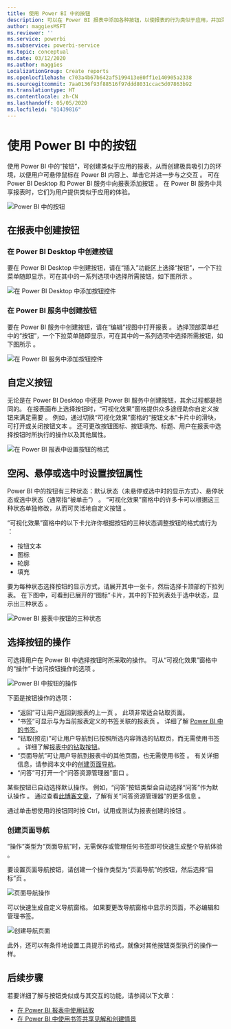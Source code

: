 ```yaml
---
title: 使用 Power BI 中的按钮
description: 可以在 Power BI 报表中添加各种按钮，以使报表的行为类似于应用，并加深与用户的互动。
author: maggiesMSFT
ms.reviewer: ''
ms.service: powerbi
ms.subservice: powerbi-service
ms.topic: conceptual
ms.date: 03/12/2020
ms.author: maggies
LocalizationGroup: Create reports
ms.openlocfilehash: c703a4b67b642af5199413e80ff1e140905a2338
ms.sourcegitcommit: 7aa0136f93f88516f97ddd8031ccac5d07863b92
ms.translationtype: HT
ms.contentlocale: zh-CN
ms.lasthandoff: 05/05/2020
ms.locfileid: "81439816"
---
```

# <a name="use-buttons-in-power-bi"></a>使用 Power BI 中的按钮
使用 Power BI 中的“按钮”，可创建类似于应用的报表，从而创建极具吸引力的环境，以便用户可悬停鼠标在 Power BI 内容上、单击它并进一步与之交互  。 可在 Power BI Desktop 和 Power BI 服务中向报表添加按钮   。 在 Power BI 服务中共享报表时，它们为用户提供类似于应用的体验。

![Power BI 中的按钮](media/desktop-buttons/power-bi-buttons.png)

## <a name="create-buttons-in-reports"></a>在报表中创建按钮

### <a name="create-a-button-in-power-bi-desktop"></a>在 Power BI Desktop 中创建按钮

要在 Power BI Desktop 中创建按钮，请在“插入”功能区上选择“按钮”，一个下拉菜单随即显示，可在其中的一系列选项中选择所需按钮，如下图所示    。 

![在 Power BI Desktop 中添加按钮控件](media/desktop-buttons/power-bi-button-dropdown.png)

### <a name="create-a-button-in-the-power-bi-service"></a>在 Power BI 服务中创建按钮

要在 Power BI 服务中创建按钮，请在“编辑”视图中打开报表  。 选择顶部菜单栏中的“按钮”，一个下拉菜单随即显示，可在其中的一系列选项中选择所需按钮，如下图所示  。 

![在 Power BI 服务中添加按钮控件](media/desktop-buttons/power-bi-button-service-dropdown.png)

## <a name="customize-a-button"></a>自定义按钮

无论是在 Power BI Desktop 中还是 Power BI 服务中创建按钮，其余过程都是相同的。 在报表画布上选择按钮时，“可视化效果”窗格提供众多途径助你自定义按钮来满足需要  。 例如，通过切换“可视化效果”窗格的“按钮文本”卡片中的滑块，可打开或关闭按钮文本   。 还可更改按钮图标、按钮填充、标题、用户在报表中选择按钮时所执行的操作以及其他属性。

![在 Power BI 报表中设置按钮的格式](media/desktop-buttons/power-bi-button-properties.png)

## <a name="set-button-properties-when-idle-hovered-over-or-selected"></a>空闲、悬停或选中时设置按钮属性

Power BI 中的按钮有三种状态：默认状态（未悬停或选中时的显示方式）、悬停状态或选中状态（通常指“被单击”）  。 “可视化效果”窗格中的许多卡可以根据这三种状态单独修改，从而可灵活地自定义按钮  。

“可视化效果”窗格中的以下卡允许你根据按钮的三种状态调整按钮的格式或行为  ：

* 按钮文本
* 图标
* 轮廓
* 填充

要为每种状态选择按钮的显示方式，请展开其中一张卡，然后选择卡顶部的下拉列表。 在下图中，可看到已展开的“图标”卡片，其中的下拉列表处于选中状态，显示出三种状态  。

![Power BI 报表中按钮的三种状态](media/desktop-buttons/power-bi-button-format.png)


## <a name="select-the-action-for-a-button"></a>选择按钮的操作

可选择用户在 Power BI 中选择按钮时所采取的操作。 可从“可视化效果”窗格中的“操作”卡访问按钮操作的选项   。

![Power BI 中按钮的操作](media/desktop-buttons/power-bi-button-action.png)

下面是按钮操作的选项：

- “返回”可让用户返回到报表的上一页  。 此项非常适合钻取页面。
- “书签”可显示与为当前报表定义的书签关联的报表页  。 详细了解 [Power BI 中的书签](desktop-bookmarks.md)。 
- “钻取(预览)”可让用户导航到已按照所选内容筛选的钻取页，而无需使用书签  。 详细了解[报表中的钻取按钮](desktop-drill-through-buttons.md)。
- “页面导航”可让用户导航到报表中的其他页面，也无需使用书签  。 有关详细信息，请参阅本文中的[创建页面导航](#create-page-navigation)。
- “问答”可打开一个“问答资源管理器”窗口   。 

某些按钮已自动选择默认操作。 例如，“问答”按钮类型会自动选择“问答”作为默认操作   。 通过查看[此博客文章](https://powerbi.microsoft.com/blog/power-bi-desktop-april-2018-feature-summary/#Q&AExplorer)，了解有关“问答资源管理器”的更多信息  。

通过单击想使用的按钮同时按 Ctrl，试用或测试为报表创建的按钮  。 

### <a name="create-page-navigation"></a>创建页面导航

“操作”类型为“页面导航”时，无需保存或管理任何书签即可快速生成整个导航体验   。

要设置页面导航按钮，请创建一个操作类型为“页面导航”的按钮，然后选择“目标”页   。

![页面导航操作](media/desktop-buttons/power-bi-page-navigation.png)

可以快速生成自定义导航窗格。 如果要更改导航窗格中显示的页面，不必编辑和管理书签。

![创建导航页面](media/desktop-buttons/power-bi-build-navigation-pane.png)

此外，还可以有条件地设置工具提示的格式，就像对其他按钮类型执行的操作一样。

## <a name="next-steps"></a>后续步骤
若要详细了解与按钮类似或与其交互的功能，请参阅以下文章：

* [在 Power BI 报表中使用钻取](desktop-drillthrough.md)
* [在 Power BI 中使用书签共享见解和创建情景](desktop-bookmarks.md)

